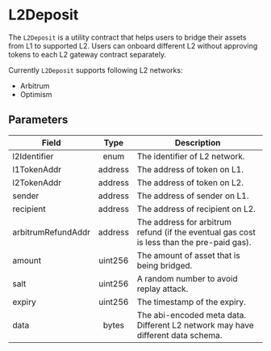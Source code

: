 # L2Deposit

The `L2Deposit` is a utility contract that helps users to bridge their assets from L1 to supported L2. Users can onboard different L2 without approving tokens to each L2 gateway contract separately.

Currently `L2Deposit` supports following L2 networks:

-   Arbitrum
-   Optimism

## Parameters

| Field              |  Type   | Description                                                                               |
| ------------------ | :-----: | ----------------------------------------------------------------------------------------- |
| l2Identifier       |  enum   | The identifier of L2 network.                                                             |
| l1TokenAddr        | address | The address of token on L1.                                                               |
| l2TokenAddr        | address | The address of token on L2.                                                               |
| sender             | address | The address of sender on L1.                                                              |
| recipient          | address | The address of recipient on L2.                                                           |
| arbitrumRefundAddr | address | The address for arbitrum refund (if the eventual gas cost is less than the pre-paid gas). |
| amount             | uint256 | The amount of asset that is being bridged.                                                |
| salt               | uint256 | A random number to avoid replay attack.                                                   |
| expiry             | uint256 | The timestamp of the expiry.                                                              |
| data               |  bytes  | The abi-encoded meta data. Different L2 network may have different data schema.           |
